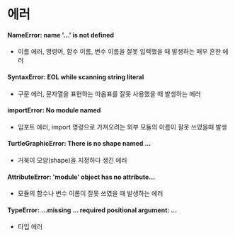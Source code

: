 에러
====
#### NameError: name '...' is not defined
* 이름 에러, 명령어, 함수 이름, 변수 이름을 잘못 입력했을 때 발생하는 매우 흔한 에러
#### SyntaxError: EOL while scanning string literal
* 구문 에러, 문자열을 표현하는 따옴표를 잘못 사용했을 때 발생하는 에러 
#### importError: No module named
* 임포트 에러, import 명령으로 가져오려는 외부 모듈의 이름이 잘못 쓰였을때 발생
#### TurtleGraphicError: There is no shape named ...
* 거북이 모양(shape)을 지정하다 생긴 에러
#### AttributeError: 'module' object has no attribute...
* 모듈의 함수나 변수 이름이 잘못 쓰였을 때 발생하는 에러
#### TypeError: ...missing ... required positional argument: ...
* 타입 에러
